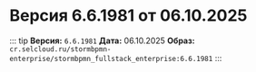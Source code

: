 # Версия 6.6.1981 от 06.10.2025

::: tip
**Версия:** `6.6.1981`
**Дата:** 06.10.2025
**Образ:** `cr.selcloud.ru/stormbpmn-enterprise/stormbpmn_fullstack_enterprise:6.6.1981`
:::
